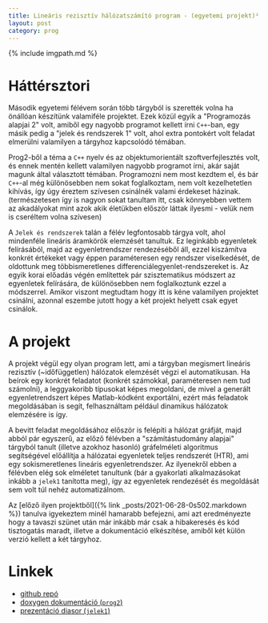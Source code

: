 ```yaml
---
title: Lineáris rezisztív hálózatszámító program - (egyetemi projekt)²
layout: post
category: prog
---
```


{% include imgpath.md %}

# Háttérsztori

Második egyetemi félévem során több tárgyból is szerették volna ha önállóan készítünk valamiféle projektet. Ezek közül egyik a "Programozás alapjai 2" volt, amiből egy nagyobb programot kellett írni `C++`-ban, egy másik pedig a "jelek és rendszerek 1" volt, ahol extra pontokért volt feladat elmerülni valamilyen a tárgyhoz kapcsolódó témában.

Prog2-ből a téma a `C++` nyelv és az objektumorientált szoftverfejlesztés volt, és ennek mentén kellett valamilyen nagyobb programot írni, akár saját magunk által választott témában. Programozni nem most kezdtem el, és bár `C++`-al még különösebben nem sokat foglalkoztam, nem volt kezelhetetlen kihívás, így úgy éreztem szívesen csinálnék valami érdekeset házinak.
(természetesen így is nagyon sokat tanultam itt, csak könnyebben vettem az akadályokat mint azok akik életükben először láttak ilyesmi - velük nem is cseréltem volna szívesen)

A `Jelek és rendszerek` talán a félév legfontosabb tárgya volt, ahol mindenféle lineáris áramkörök elemzését tanultuk. Ez leginkább egyenletek felírásából, majd az egyenletrendszer rendezéséből áll, ezzel kiszámítva konkrét értékeket vagy éppen paraméteresen egy rendszer viselkedését, de oldottunk meg többismeretlenes differenciálegyenlet-rendszereket is. Az egyik korai előadás végén említettek pár szisztematikus módszert az egyenletek felírására, de különösebben nem foglalkoztunk ezzel a módszerrel. Amikor viszont megtudtam hogy itt is kéne valamilyen projektet csinálni, azonnal eszembe jutott hogy a két projekt helyett csak egyet csinálok.

# A projekt

A projekt végül egy olyan program lett, ami a tárgyban megismert lineáris rezisztív (~időfüggetlen) hálózatok elemzését végzi el automatikusan. Ha beírok egy konkrét feladatot (konkrét számokkal, paraméteresen nem tud számolni), a leggyakoribb típusokat képes megoldani, de mivel a generált egyenletrendszert képes Matlab-kódként exportálni, ezért más feladatok megoldásában is segít, felhasználtam például dinamikus hálózatok elemzésére is így.

A bevitt feladat megoldásához először is felépíti a hálózat gráfját, majd abból pár egyszerű, az előző félévben a "számítástudomány alapjai" tárgyból tanult (illetve azokhoz hasonló) gráfelméleti algoritmus segítségével előállítja a hálózatai egyenletek teljes rendszerét (HTR), ami egy sokismeretlenes lineáris egyenletrendszer. Az ilyenekről ebben a félévben elég sok elméletet tanultunk (bár a gyakorlati alkalmazásokat inkább a `jelek1` tanította meg), így az egyenletek rendezését és megoldását sem volt túl nehéz automatizálnom.

Az [előző ilyen projektből]({% link _posts/2021-06-28-0s502.markdown %}) tanulva igyekeztem minél hamarabb befejezni, ami azt eredményezte hogy a tavaszi szünet után már inkább már csak a hibakeresés és kód tisztogatás maradt, illetve a dokumentáció elkészítése, amiből két külön verzió kellett a két tárgyhoz.

# Linkek

- [github repó](https://github.com/Sasszem/Jelek)
- [doxygen dokumentáció (`prog2`)](https://sasszem.github.io/Jelek/index.html)
- [prezentáció diasor (`jelek1`)]({{imgpath}}/linresprezi.pptx)